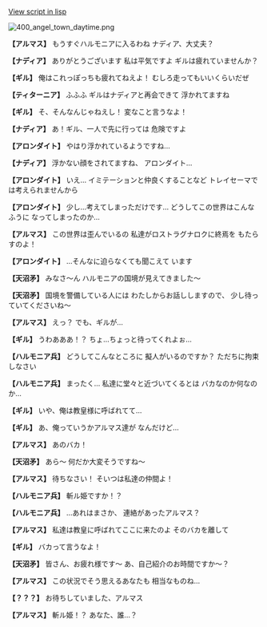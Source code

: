 [View script in lisp](../scripts/100401010.txt)

![400_angel_town_daytime.png](../images/backgrounds/400_angel_town_daytime.png)

**【アルマス】**
もうすぐハルモニアに入るわね
ナディア、大丈夫？

**【ナディア】**
ありがとうございます
私は平気ですよ
ギルは疲れていませんか？

**【ギル】**
俺はこれっぽっちも疲れてねえよ！
むしろ走ってもいいくらいだぜ

**【ティターニア】**
ふふふ
ギルはナディアと再会できて
浮かれてますね

**【ギル】**
そ、そんなんじゃねえし！
変なこと言うなよ！

**【ナディア】**
あ！ギル、一人で先に行っては
危険ですよ

**【アロンダイト】**
やはり浮かれているようですね…

**【ナディア】**
浮かない顔をされてますね、
アロンダイト…

**【アロンダイト】**
いえ…
イミテーションと仲良くすることなど
トレイセーマでは考えられませんから

**【アロンダイト】**
少し…考えてしまっただけです…
どうしてこの世界はこんなふうに
なってしまったのか…

**【アルマス】**
この世界は歪んでいるの
私達がロストラグナロクに終焉を
もたらすのよ！

**【アロンダイト】**
…そんなに迫らなくても聞こえて
います

**【天沼矛】**
みなさ～ん
ハルモニアの国境が見えてきました～

**【天沼矛】**
国境を警備している人には
わたしからお話ししますので、
少し待っていてくださいね～

**【アルマス】**
えっ？
でも、ギルが…

**【ギル】**
うわあああ！？
ちょ…ちょっと待ってくれよぉ…

**【ハルモニア兵】**
どうしてこんなところに
擬人がいるのですか？
ただちに拘束しなさい

**【ハルモニア兵】**
まったく…
私達に堂々と近づいてくるとは
バカなのか何なのか…

**【ギル】**
いや、俺は教皇様に呼ばれてて…

**【ギル】**
あ、俺っていうかアルマス達が
なんだけど…

**【アルマス】**
あのバカ！

**【天沼矛】**
あら～
何だか大変そうですね～

**【アルマス】**
待ちなさい！
そいつは私達の仲間よ！

**【ハルモニア兵】**
斬ル姫ですか！？

**【ハルモニア兵】**
…あれはまさか、
連絡があったアルマス？

**【アルマス】**
私達は教皇に呼ばれてここに来たのよ
そのバカを離して

**【ギル】**
バカって言うなよ！

**【天沼矛】**
皆さん、お疲れ様です～
あ、自己紹介のお時間ですか～？

**【アルマス】**
この状況でそう思えるあなたも
相当なものね…

**【？？？】**
お待ちしていました、アルマス

**【アルマス】**
斬ル姫！？
あなた、誰…？
